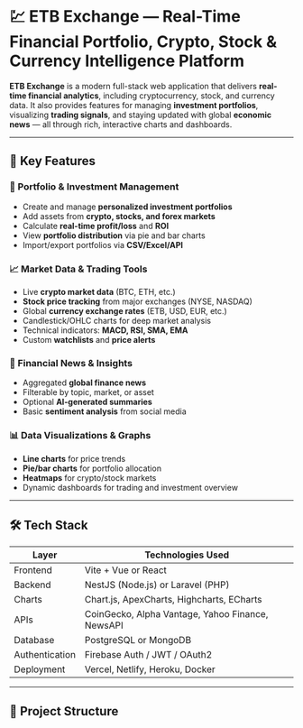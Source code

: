 # 💹 ETB Exchange — Real-Time Financial Portfolio, Crypto, Stock & Currency Intelligence Platform

**ETB Exchange** is a modern full-stack web application that delivers **real-time financial analytics**, including cryptocurrency, stock, and currency data. It also provides features for managing **investment portfolios**, visualizing **trading signals**, and staying updated with global **economic news** — all through rich, interactive charts and dashboards.

---

## 🧩 Key Features

### 🔐 Portfolio & Investment Management
- Create and manage **personalized investment portfolios**
- Add assets from **crypto, stocks, and forex markets**
- Calculate **real-time profit/loss** and **ROI**
- View **portfolio distribution** via pie and bar charts
- Import/export portfolios via **CSV/Excel/API**

### 📈 Market Data & Trading Tools
- Live **crypto market data** (BTC, ETH, etc.)
- **Stock price tracking** from major exchanges (NYSE, NASDAQ)
- Global **currency exchange rates** (ETB, USD, EUR, etc.)
- Candlestick/OHLC charts for deep market analysis
- Technical indicators: **MACD, RSI, SMA, EMA**
- Custom **watchlists** and **price alerts**

### 📰 Financial News & Insights
- Aggregated **global finance news**
- Filterable by topic, market, or asset
- Optional **AI-generated summaries**
- Basic **sentiment analysis** from social media

### 📊 Data Visualizations & Graphs
- **Line charts** for price trends
- **Pie/bar charts** for portfolio allocation
- **Heatmaps** for crypto/stock markets
- Dynamic dashboards for trading and investment overview

---

## 🛠️ Tech Stack

| Layer        | Technologies Used                                   |
|--------------|------------------------------------------------------|
| Frontend     | Vite + Vue or React                                  |
| Backend      | NestJS (Node.js) or Laravel (PHP)                    |
| Charts       | Chart.js, ApexCharts, Highcharts, ECharts            |
| APIs         | CoinGecko, Alpha Vantage, Yahoo Finance, NewsAPI     |
| Database     | PostgreSQL or MongoDB                                |
| Authentication | Firebase Auth / JWT / OAuth2                       |
| Deployment   | Vercel, Netlify, Heroku, Docker                      |

---

## 📂 Project Structure


